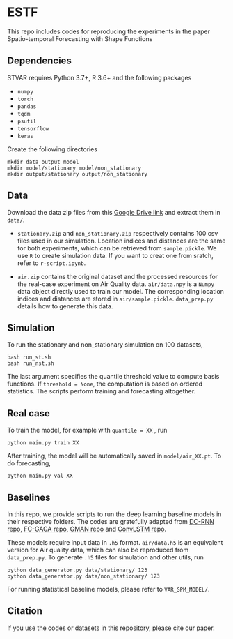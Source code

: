 # ESTF
This repo includes codes for reproducing the experiments in the paper Spatio-temporal Forecasting with Shape Functions

## Dependencies
STVAR requires Python 3.7+, R 3.6+ and the following packages

- `numpy`
- `torch`
- `pandas`
- `tqdm`
-  `psutil`
-  `tensorflow`
- `keras`

Create the following directories
```
mkdir data output model
mkdir model/stationary model/non_stationary
mkdir output/stationary output/non_stationary
```

## Data
Download the data zip files from this [Google Drive link](https://drive.google.com/drive/folders/1I_nSpdvV7zx8-Sv4eLVJ8X5RFnSa-9_p?usp=sharing) and extract them in `data/`. 
* `stationary.zip` and `non_stationary.zip` respectively contains 100 csv files used in our simulation. 
Location indices and distances are the same for both experiments, which can be retrieved from `sample.pickle`. 
We use `R` to create simulation data. If you want to creat one from sratch, refer to `r-script.ipynb`. 

* `air.zip` contains the original dataset and the processed resources for the real-case experiment on Air Quality data. 
`air/data.npy` is a `Numpy` data object directly used to train our model. The corresponding location indices and distances are stored in `air/sample.pickle`.
`data_prep.py` details how to generate this data. 

## Simulation
To run the stationary and non_stationary simulation on 100 datasets, 
```
bash run_st.sh
bash run_nst.sh
```
The last argument specifies the quantile threshold value to compute basis functions. If `threshold = None`, the computation is based on ordered statistics. 
The scripts perform training and forecasting altogether. 

## Real case
To train the model, for example with `quantile = XX` , run 
```
python main.py train XX
```
After training, the model will be automatically saved in `model/air_XX.pt`. To do forecasting, 
```
python main.py val XX
```
## Baselines
In this repo, we provide scripts to run the deep learning baseline models in their respective folders. 
The codes are gratefully adapted from [DC-RNN repo](https://github.com/liyaguang/DCRNN), [FC-GAGA repo](https://github.com/boreshkinai/fc-gaga), 
[GMAN repo](https://github.com/zhengchuanpan/GMAN) and [ConvLSTM repo](https://github.com/giserh/ConvLSTM-2).

These models require input data in `.h5` format. `air/data.h5` is an equivalent version for Air quality data, which can also be reproduced from `data_prep.py`. 
To generate `.h5` files for simulation and other utils, run 
```
python data_generator.py data/stationary/ 123
python data_generator.py data/non_stationary/ 123
```

For running statistical baseline models, please refer to `VAR_SPM_MODEL/`.

## Citation
If you use the codes or datasets in this repository, please cite our paper.


